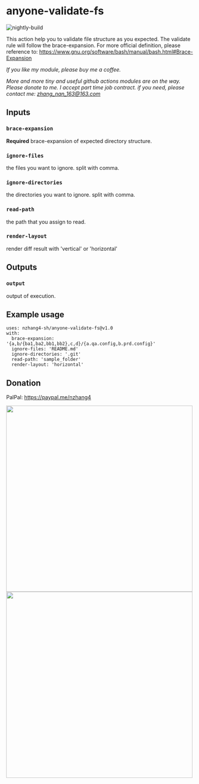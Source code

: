 # anyone-validate-fs

![nightly-build](https://github.com/anyone-developer/anyone-validate-fs/workflows/nightly-build/badge.svg)

This action help you to validate file structure as you expected. The validate rule will follow the brace-expansion. For more official definition, please reference to: https://www.gnu.org/software/bash/manual/bash.html#Brace-Expansion

*If you like my module, please buy me a coffee.*

*More and more tiny and useful github actions modules are on the way. Please donate to me. I accept part time job contract. if you need, please contact me: zhang_nan_163@163.com*

## Inputs

### `brace-expansion`

**Required** brace-expansion of expected directory structure.

### `ignore-files`

the files you want to ignore. split with comma.

### `ignore-directories`

the directories you want to ignore. split with comma.

### `read-path`

the path that you assign to read.

### `render-layout`

render diff result with \'vertical\' or \'horizontal\'

## Outputs

### `output`

output of execution.

## Example usage

```
uses: nzhang4-sh/anyone-validate-fs@v1.0
with:
  brace-expansion: '{a,b/{ba1,ba2,bb1,bb2},c,d}/{a.qa.config,b.prd.config}'
  ignore-files: 'README.md'
  ignore-directories: '.git'
  read-path: 'sample_folder'
  render-layout: 'horizontal'
```

## Donation

PalPal: https://paypal.me/nzhang4

<img src="https://raw.githubusercontent.com/anyone-developer/anyone-validate-fs/main/misc/alipay.JPG" width="500">

<img src="https://raw.githubusercontent.com/anyone-developer/anyone-validate-fs/main/misc/webchat_pay.JPG" width="500">


